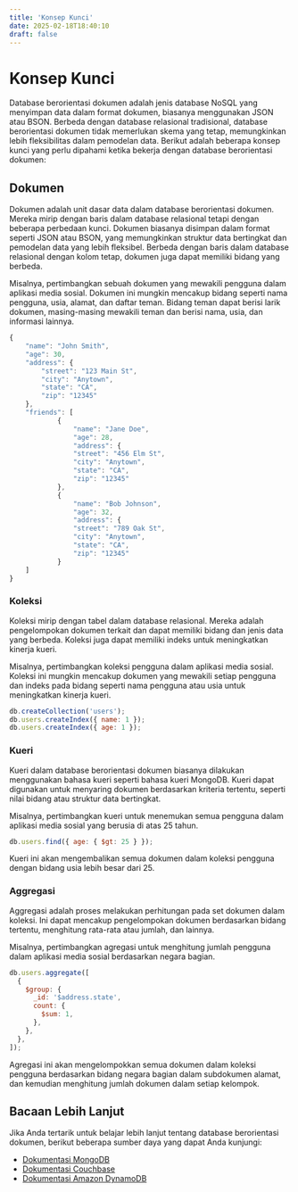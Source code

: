 ```yaml
---
title: 'Konsep Kunci'
date: 2025-02-18T18:40:10
draft: false
---
```


# Konsep Kunci

Database berorientasi dokumen adalah jenis database NoSQL yang menyimpan data dalam format dokumen, biasanya menggunakan JSON atau BSON. Berbeda dengan database relasional tradisional, database berorientasi dokumen tidak memerlukan skema yang tetap, memungkinkan lebih fleksibilitas dalam pemodelan data. Berikut adalah beberapa konsep kunci yang perlu dipahami ketika bekerja dengan database berorientasi dokumen:

## **Dokumen**

Dokumen adalah unit dasar data dalam database berorientasi dokumen. Mereka mirip dengan baris dalam database relasional tetapi dengan beberapa perbedaan kunci. Dokumen biasanya disimpan dalam format seperti JSON atau BSON, yang memungkinkan struktur data bertingkat dan pemodelan data yang lebih fleksibel. Berbeda dengan baris dalam database relasional dengan kolom tetap, dokumen juga dapat memiliki bidang yang berbeda.

Misalnya, pertimbangkan sebuah dokumen yang mewakili pengguna dalam aplikasi media sosial. Dokumen ini mungkin mencakup bidang seperti nama pengguna, usia, alamat, dan daftar teman. Bidang teman dapat berisi larik dokumen, masing-masing mewakili teman dan berisi nama, usia, dan informasi lainnya.

```jsx
{
	"name": "John Smith",
	"age": 30,
	"address": {
		"street": "123 Main St",
		"city": "Anytown",
		"state": "CA",
		"zip": "12345"
	},
	"friends": [
			{
				"name": "Jane Doe",
				"age": 28,
				"address": {
				"street": "456 Elm St",
				"city": "Anytown",
				"state": "CA",
				"zip": "12345"
			},
			{
				"name": "Bob Johnson",
				"age": 32,
				"address": {
				"street": "789 Oak St",
				"city": "Anytown",
				"state": "CA",
				"zip": "12345"
			}
	]
}
```

### **Koleksi**

Koleksi mirip dengan tabel dalam database relasional. Mereka adalah pengelompokan dokumen terkait dan dapat memiliki bidang dan jenis data yang berbeda. Koleksi juga dapat memiliki indeks untuk meningkatkan kinerja kueri.

Misalnya, pertimbangkan koleksi pengguna dalam aplikasi media sosial. Koleksi ini mungkin mencakup dokumen yang mewakili setiap pengguna dan indeks pada bidang seperti nama pengguna atau usia untuk meningkatkan kinerja kueri.

```jsx
db.createCollection('users');
db.users.createIndex({ name: 1 });
db.users.createIndex({ age: 1 });
```

### **Kueri**

Kueri dalam database berorientasi dokumen biasanya dilakukan menggunakan bahasa kueri seperti bahasa kueri MongoDB. Kueri dapat digunakan untuk menyaring dokumen berdasarkan kriteria tertentu, seperti nilai bidang atau struktur data bertingkat.

Misalnya, pertimbangkan kueri untuk menemukan semua pengguna dalam aplikasi media sosial yang berusia di atas 25 tahun.

```jsx
db.users.find({ age: { $gt: 25 } });
```

Kueri ini akan mengembalikan semua dokumen dalam koleksi pengguna dengan bidang usia lebih besar dari 25.

### **Aggregasi**

Aggregasi adalah proses melakukan perhitungan pada set dokumen dalam koleksi. Ini dapat mencakup pengelompokan dokumen berdasarkan bidang tertentu, menghitung rata-rata atau jumlah, dan lainnya.

Misalnya, pertimbangkan agregasi untuk menghitung jumlah pengguna dalam aplikasi media sosial berdasarkan negara bagian.

```jsx
db.users.aggregate([
  {
    $group: {
      _id: '$address.state',
      count: {
        $sum: 1,
      },
    },
  },
]);
```

Agregasi ini akan mengelompokkan semua dokumen dalam koleksi pengguna berdasarkan bidang negara bagian dalam subdokumen alamat, dan kemudian menghitung jumlah dokumen dalam setiap kelompok.

## **Bacaan Lebih Lanjut**

Jika Anda tertarik untuk belajar lebih lanjut tentang database berorientasi dokumen, berikut beberapa sumber daya yang dapat Anda kunjungi:

- [Dokumentasi MongoDB](https://docs.mongodb.com/)
- [Dokumentasi Couchbase](https://docs.couchbase.com/)
- [Dokumentasi Amazon DynamoDB](https://docs.aws.amazon.com/dynamodb/)
